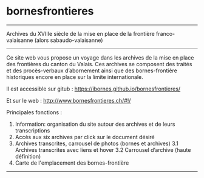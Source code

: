 # bornesfrontieres
__________________________________________________________________________________________________________
Archives du XVIIIe siècle de la mise en place de la frontière franco-valaisanne (alors sabaudo-valaisanne)
__________________________________________________________________________________________________________
Ce site web vous propose un voyage dans les archives de la mise en place des frontières du
canton du Valais. Ces archives se composent des traités et des procès-verbaux d’abornement
ainsi que des bornes-frontière historiques encore en place sur la limite internationale. 

Il est accessible sur gitub :
https://ibornes.github.io/bornesfrontieres/

Et sur le web :
http://www.bornesfrontieres.ch/#!/

Principales fonctions :
1. Information: organisation du site autour des archives et de leurs transcriptions
2. Accès aux six archives par click sur le document désiré
3. Archives transcrites, carrousel de photos (bornes et archives)
3.1 Archives transcrites avec liens et hover
3.2 Carrousel d’archive (haute définition)
4. Carte de l'emplacement des bornes-frontière  
__________________________________________________________________________________________________________
